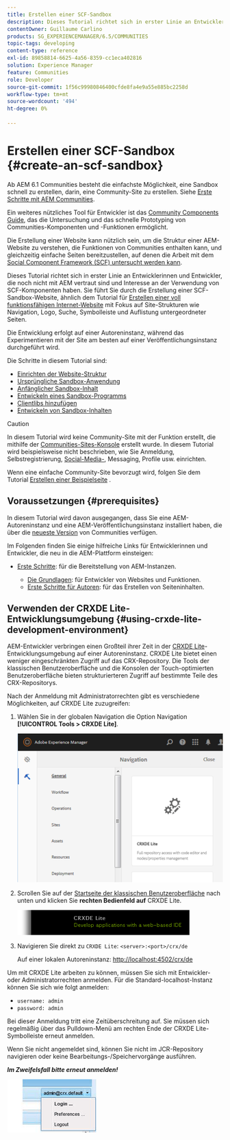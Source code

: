 ```yaml
---
title: Erstellen einer SCF-Sandbox
description: Dieses Tutorial richtet sich in erster Linie an Entwicklerinnen und Entwickler, die noch nicht mit AEM vertraut sind und Interesse an der Verwendung von SCF-Komponenten haben. Dies führt Sie durch die Erstellung einer SCF-Sandbox-Site
contentOwner: Guillaume Carlino
products: SG_EXPERIENCEMANAGER/6.5/COMMUNITIES
topic-tags: developing
content-type: reference
exl-id: 89858814-6625-4a56-8359-cc1eca402816
solution: Experience Manager
feature: Communities
role: Developer
source-git-commit: 1f56c99980846400cfde8fa4e9a55e885bc2258d
workflow-type: tm+mt
source-wordcount: '494'
ht-degree: 0%

---
```


# Erstellen einer SCF-Sandbox  {#create-an-scf-sandbox}

Ab AEM 6.1 Communities besteht die einfachste Möglichkeit, eine Sandbox schnell zu erstellen, darin, eine Community-Site zu erstellen. Siehe [Erste Schritte mit AEM Communities](getting-started.md).

Ein weiteres nützliches Tool für Entwickler ist das [Community Components Guide](components-guide.md), das die Untersuchung und das schnelle Prototyping von Communities-Komponenten und -Funktionen ermöglicht.

Die Erstellung einer Website kann nützlich sein, um die Struktur einer AEM-Website zu verstehen, die Funktionen von Communities enthalten kann, und gleichzeitig einfache Seiten bereitzustellen, auf denen die Arbeit mit dem [Social Component Framework (SCF) untersucht werden kann](scf.md).

Dieses Tutorial richtet sich in erster Linie an Entwicklerinnen und Entwickler, die noch nicht mit AEM vertraut sind und Interesse an der Verwendung von SCF-Komponenten haben. Sie führt Sie durch die Erstellung einer SCF-Sandbox-Website, ähnlich dem Tutorial für [Erstellen einer voll funktionsfähigen Internet-Website](../../help/sites-developing/website.md) mit Fokus auf Site-Strukturen wie Navigation, Logo, Suche, Symbolleiste und Auflistung untergeordneter Seiten.

Die Entwicklung erfolgt auf einer Autoreninstanz, während das Experimentieren mit der Site am besten auf einer Veröffentlichungsinstanz durchgeführt wird.

Die Schritte in diesem Tutorial sind:

* [Einrichten der Website-Struktur](setup-website.md)
* [Ursprüngliche Sandbox-Anwendung](initial-app.md)
* [Anfänglicher Sandbox-Inhalt](initial-content.md)
* [Entwickeln eines Sandbox-Programms](develop-app.md)
* [Clientlibs hinzufügen](add-clientlibs.md)
* [Entwickeln von Sandbox-Inhalten](develop-content.md)

>[!CAUTION]
>
>In diesem Tutorial wird keine Community-Site mit der Funktion erstellt, die mithilfe der [Communities-Sites-Konsole](sites-console.md) erstellt wurde. In diesem Tutorial wird beispielsweise nicht beschrieben, wie Sie Anmeldung, Selbstregistrierung, [Social-Media-](social-login.md), Messaging, Profile usw. einrichten.
>
>Wenn eine einfache Community-Site bevorzugt wird, folgen Sie dem Tutorial [Erstellen einer Beispielseite](create-sample-page.md) .

## Voraussetzungen {#prerequisites}

In diesem Tutorial wird davon ausgegangen, dass Sie eine AEM-Autoreninstanz und eine AEM-Veröffentlichungsinstanz installiert haben, die über die [neueste Version](deploy-communities.md#latest-releases) von Communities verfügen.

Im Folgenden finden Sie einige hilfreiche Links für Entwicklerinnen und Entwickler, die neu in die AEM-Plattform einsteigen:

* [Erste Schritte](../../help/sites-deploying/deploy.md#getting-started): für die Bereitstellung von AEM-Instanzen.

   * [Die Grundlagen](../../help/sites-developing/the-basics.md): für Entwickler von Websites und Funktionen.
   * [Erste Schritte für Autoren](../../help/sites-authoring/first-steps.md): für das Erstellen von Seiteninhalten.

## Verwenden der CRXDE Lite-Entwicklungsumgebung {#using-crxde-lite-development-environment}

AEM-Entwickler verbringen einen Großteil ihrer Zeit in der [CRXDE Lite](../../help/sites-developing/developing-with-crxde-lite.md)-Entwicklungsumgebung auf einer Autoreninstanz. CRXDE Lite bietet einen weniger eingeschränkten Zugriff auf das CRX-Repository. Die Tools der klassischen Benutzeroberfläche und die Konsolen der Touch-optimierten Benutzeroberfläche bieten strukturierteren Zugriff auf bestimmte Teile des CRX-Repositorys.

Nach der Anmeldung mit Administratorrechten gibt es verschiedene Möglichkeiten, auf CRXDE Lite zuzugreifen:

1. Wählen Sie in der globalen Navigation die Option Navigation **[!UICONTROL Tools > CRXDE Lite]**.

   ![CRXDE-Lite](assets/tools-crxde.png)

2. Scrollen Sie auf der [Startseite der klassischen Benutzeroberfläche](http://localhost:4502/welcome.html) nach unten und klicken Sie **rechten Bedienfeld auf** CRXDE Lite.

   ![classic-ui-crxde](assets/classic-ui-crxde.png)

3. Navigieren Sie direkt zu `CRXDE Lite`: `<server>:<port>/crx/de`

   Auf einer lokalen Autoreninstanz: [http://localhost:4502/crx/de](http://localhost:4502/crx/de)

Um mit CRXDE Lite arbeiten zu können, müssen Sie sich mit Entwickler- oder Administratorrechten anmelden. Für die Standard-localhost-Instanz können Sie sich wie folgt anmelden:

* `username: admin`
* `password: admin`


Bei dieser Anmeldung tritt eine Zeitüberschreitung auf. Sie müssen sich regelmäßig über das Pulldown-Menü am rechten Ende der CRXDE Lite-Symbolleiste erneut anmelden.

Wenn Sie nicht angemeldet sind, können Sie nicht im JCR-Repository navigieren oder keine Bearbeitungs-/Speichervorgänge ausführen.

***Im Zweifelsfall bitte erneut anmelden!***

![relogin](assets/relogin.png)
